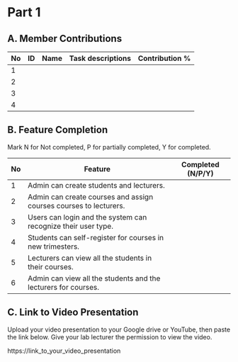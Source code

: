 # Part 1

## A. Member Contributions

No | ID         | Name                     | Task descriptions | Contribution %
-- | ---------- | ------------------------ | ----------------- | --------------
1  |            |                          |                   |
2  |            |                          |                   |
3  |            |                          |                   |
4  |            |                          |                   |


## B. Feature Completion

Mark N for Not completed, P for partially completed, Y for completed. 

No | Feature                                                                         | Completed (N/P/Y)
-- | ------------------------------------------------------------------------------- | ---------------
1  | Admin can create students and lecturers.                                        |
2  | Admin can create courses and assign courses courses to lecturers.               |
3  | Users can login and the system can recognize their user type.                   |
4  | Students can self-register for courses in new trimesters.                       |
5  | Lecturers can view all the students in their courses.                           |
6  | Admin can view all the students and the lecturers for courses.                  |


## C. Link to Video Presentation

Upload your video presentation to your Google drive or YouTube, then paste the link below. Give your lab lecturer the permission to view the video.

https://link_to_your_video_presentation


